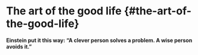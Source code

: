 # The art of the good life {#the-art-of-the-good-life}

**Einstein put it this way: “A clever person solves a problem. A wise person avoids it.”**
